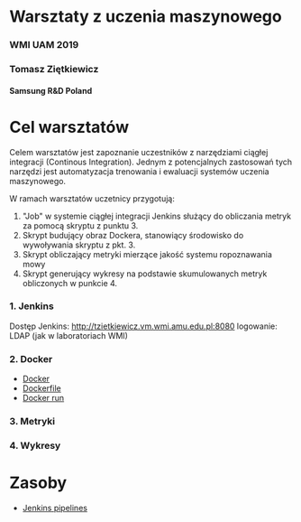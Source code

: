# Warsztaty z uczenia maszynowego
### WMI UAM 2019
### Tomasz Ziętkiewicz
#### Samsung R&D Poland

Cel warsztatów
==============
Celem warsztatów jest zapoznanie uczestników z narzędziami ciągłej integracji (Continous Integration).
Jednym z potencjalnych zastosowań tych narzędzi jest automatyzacja trenowania i ewaluacji systemów uczenia maszynowego.

W ramach warsztatów uczetnicy przygotują:
1. "Job" w systemie ciągłej integracji Jenkins służący do obliczania metryk za pomocą skryptu z punktu 3.
2. Skrypt budujący obraz Dockera, stanowiący środowisko do wywoływania skryptu z pkt. 3.
3. Skrypt obliczający metryki mierzące jakość systemu ropoznawania mowy
4. Skrypt generujący wykresy na podstawie skumulowanych metryk obliczonych w punkcie 4.

### 1. Jenkins
Dostęp
Jenkins: http://tzietkiewicz.vm.wmi.amu.edu.pl:8080
logowanie: LDAP (jak w laboratoriach WMI)

### 2. Docker

* [Docker](https://docs.docker.com/get-started/)
* [Dockerfile](https://docs.docker.com/engine/reference/builder/)
* [Docker run](https://docs.docker.com/engine/reference/run/)

### 3. Metryki


### 4. Wykresy




Zasoby
=========

* [Jenkins pipelines](https://jenkins.io/doc/book/pipeline/)



